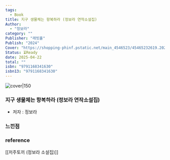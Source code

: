 ```yaml
---
tags:
  - Book
title: 지구 생물체는 항복하라 (정보라 연작소설집)
Author:
  - "정보라"
category: ""
Publisher: "래빗홀"
Publish: "2024"
Cover: "https://shopping-phinf.pstatic.net/main_4546523/45465232619.20240127070840.jpg"
Status: ⏳Ready
date: 2025-04-22
total: ""
isbn: "9791168341630"
isbn13: "9791168341630"
---
```


![cover|150](https://shopping-phinf.pstatic.net/main_4546523/45465232619.20240127070840.jpg)
###  지구 생물체는 항복하라 (정보라 연작소설집)    
- 저자 : 정보라
### 느낀점




### reference
[[저주토끼 (정보라 소설집)]]
